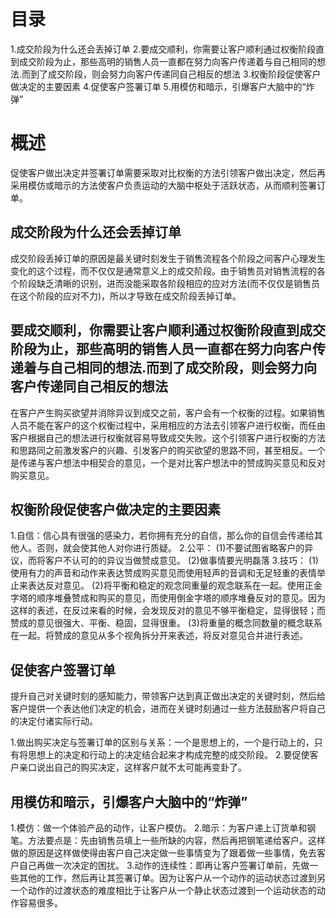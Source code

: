 # 目录
1.成交阶段为什么还会丢掉订单
2.要成交顺利，你需要让客户顺利通过权衡阶段直到成交阶段为止，那些高明的销售人员一直都在努力向客户传递着与自己相同的想法.而到了成交阶段，则会努力向客户传递同自己相反的想法
3.权衡阶段促使客户做决定的主要因素
4.促使客户签署订单
5.用模仿和暗示，引爆客户大脑中的“炸弹”

# 概述
促使客户做出决定并签署订单需要采取对比权衡的方法引领客户做出决定，然后再采用模仿或暗示的方法使客户负责运动的大脑中枢处于活跃状态，从而顺利签署订单。

## 成交阶段为什么还会丢掉订单
  成交阶段丢掉订单的原因是最关键时刻发生于销售流程各个阶段之间客户心理发生变化的这个过程，而不仅仅是通常意义上的成交阶段。由于销售员对销售流程的各个阶段缺乏清晰的识别，进而没能采取各阶段相应的应对方法(而不仅仅是销售员在这个阶段的应对不力)，所以才导致在成交阶段丢掉订单。

## 要成交顺利，你需要让客户顺利通过权衡阶段直到成交阶段为止，那些高明的销售人员一直都在努力向客户传递着与自己相同的想法.而到了成交阶段，则会努力向客户传递同自己相反的想法
  在客户产生购买欲望并消除异议到成交之前，客户会有一个权衡的过程。如果销售人员不能在客户的这个权衡过程中，采用相应的方法去引领客户进行权衡，而任由客户根据自己的想法进行权衡就容易导致成交失败。这个引领客户进行权衡的方法和思路同之前激发客户的兴趣、引发客户的购买欲望的思路不同，甚至相反。一个是传递与客户想法中相契合的意见，一个是对比客户想法中的赞成购买意见和反对购买意见。

## 权衡阶段促使客户做决定的主要因素
1.自信：信心具有很强的感染力，若你拥有充分的自信，那么你的自信会传递给其他人。否则，就会使其他人对你进行质疑。
2.公平：
  (1)不要试图省略客户的异议，而将客户不认可的的异议当做赞成意见。
  (2)做事情要光明磊落
3.技巧：
  (1)使用有力的声音和动作来表达赞成购买意见而使用轻声的音调和无足轻重的表情举止来表达反对意见。
  (2)将平衡和稳定的观念同重量的观念联系在一起。使用正金字塔的顺序堆叠赞成和购买的意见，而使用倒金字塔的顺序堆叠反对的意见。因为这样的表述，在反过来看的时候，会发现反对的意见不够平衡稳定，显得很轻；而赞成的意见很强大、平衡、稳固，显得很重。
  (3)将重量的概念同数量的概念联系在一起。将赞成的意见从多个视角拆分开来表述，将反对意见合并进行表述。
## 促使客户签署订单
提升自己对关键时刻的感知能力，带领客户达到真正做出决定的关键时刻，然后给客户提供一个表达他们决定的机会，进而在关键时刻通过一些方法鼓励客户将自己的决定付诸实际行动。 

 1.做出购买决定与签署订单的区别与关系：一个是思想上的，一个是行动上的，只有将思想上的决定和行动上的决定结合起来才构成完整的成交阶段。
 2.要促使客户亲口说出自己的购买决定，这样客户就不太可能再变卦了。
## 用模仿和暗示，引爆客户大脑中的“炸弹”
1.模仿：做一个体验产品的动作，让客户模仿。
2.暗示：为客户递上订货单和钢笔。方法要点是：先由销售员填上一些所缺的内容，然后再把钢笔递给客户。这样做的原因是这样做使得由客户自己决定做一些事情变为了跟着做一些事情，免去客户自己再做一次决定的困扰。
3.动作的连续性：即再让客户签署订单前，先做一些其他的工作，然后再让其签署订单。因为让客户从一个动作的运动状态过渡到另一个动作的过渡状态的难度相比于让客户从一个静止状态过渡到一个运动状态的动作容易很多。